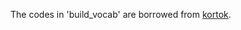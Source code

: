 The codes in 'build_vocab' are borrowed from [kortok](https://github.com/kakaobrain/kortok/tree/main/scripts).
